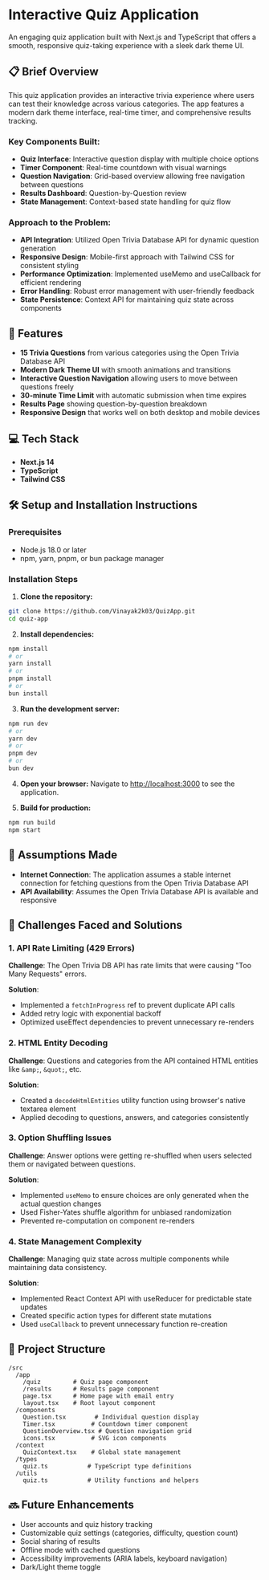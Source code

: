 # Interactive Quiz Application

An engaging quiz application built with Next.js and TypeScript that offers a smooth, responsive quiz-taking experience with a sleek dark theme UI.

## 📋 Brief Overview

This quiz application provides an interactive trivia experience where users can test their knowledge across various categories. The app features a modern dark theme interface, real-time timer, and comprehensive results tracking.

### Key Components Built:

- **Quiz Interface**: Interactive question display with multiple choice options
- **Timer Component**: Real-time countdown with visual warnings
- **Question Navigation**: Grid-based overview allowing free navigation between questions
- **Results Dashboard**: Question-by-Question review
- **State Management**: Context-based state handling for quiz flow

### Approach to the Problem:

- **API Integration**: Utilized Open Trivia Database API for dynamic question generation
- **Responsive Design**: Mobile-first approach with Tailwind CSS for consistent styling
- **Performance Optimization**: Implemented useMemo and useCallback for efficient rendering
- **Error Handling**: Robust error management with user-friendly feedback
- **State Persistence**: Context API for maintaining quiz state across components

## 🚀 Features

- **15 Trivia Questions** from various categories using the Open Trivia Database API
- **Modern Dark Theme UI** with smooth animations and transitions
- **Interactive Question Navigation** allowing users to move between questions freely
- **30-minute Time Limit** with automatic submission when time expires
- **Results Page** showing question-by-question breakdown
- **Responsive Design** that works well on both desktop and mobile devices

## 💻 Tech Stack

- **Next.js 14** 
- **TypeScript** 
- **Tailwind CSS**

## 🛠️ Setup and Installation Instructions

### Prerequisites
- Node.js 18.0 or later
- npm, yarn, pnpm, or bun package manager

### Installation Steps

1. **Clone the repository:**
```bash
git clone https://github.com/Vinayak2k03/QuizApp.git
cd quiz-app
```

2. **Install dependencies:**
```bash
npm install
# or
yarn install
# or
pnpm install
# or
bun install
```

3. **Run the development server:**
```bash
npm run dev
# or
yarn dev
# or
pnpm dev
# or
bun dev
```

4. **Open your browser:**
Navigate to [http://localhost:3000](http://localhost:3000) to see the application.

5. **Build for production:**
```bash
npm run build
npm start
```

## 🔧 Assumptions Made

- **Internet Connection**: The application assumes a stable internet connection for fetching questions from the Open Trivia Database API
- **API Availability**: Assumes the Open Trivia Database API is available and responsive

## 🚧 Challenges Faced and Solutions

### 1. API Rate Limiting (429 Errors)
**Challenge**: The Open Trivia DB API has rate limits that were causing "Too Many Requests" errors.

**Solution**: 
- Implemented a `fetchInProgress` ref to prevent duplicate API calls
- Added retry logic with exponential backoff
- Optimized useEffect dependencies to prevent unnecessary re-renders

### 2. HTML Entity Decoding
**Challenge**: Questions and categories from the API contained HTML entities like `&amp;`, `&quot;`, etc.

**Solution**: 
- Created a `decodeHtmlEntities` utility function using browser's native textarea element
- Applied decoding to questions, answers, and categories consistently

### 3. Option Shuffling Issues
**Challenge**: Answer options were getting re-shuffled when users selected them or navigated between questions.

**Solution**: 
- Implemented `useMemo` to ensure choices are only generated when the actual question changes
- Used Fisher-Yates shuffle algorithm for unbiased randomization
- Prevented re-computation on component re-renders

### 4. State Management Complexity
**Challenge**: Managing quiz state across multiple components while maintaining data consistency.

**Solution**: 
- Implemented React Context API with useReducer for predictable state updates
- Created specific action types for different state mutations
- Used `useCallback` to prevent unnecessary function re-creation

## 📄 Project Structure

```
/src
  /app
    /quiz         # Quiz page component
    /results      # Results page component
    page.tsx      # Home page with email entry
    layout.tsx    # Root layout component
  /components
    Question.tsx        # Individual question display
    Timer.tsx          # Countdown timer component
    QuestionOverview.tsx # Question navigation grid
    icons.tsx          # SVG icon components
  /context
    QuizContext.tsx    # Global state management
  /types
    quiz.ts           # TypeScript type definitions
  /utils
    quiz.ts           # Utility functions and helpers
```

## 🔜 Future Enhancements

- User accounts and quiz history tracking
- Customizable quiz settings (categories, difficulty, question count)
- Social sharing of results
- Offline mode with cached questions
- Accessibility improvements (ARIA labels, keyboard navigation)
- Dark/Light theme toggle

